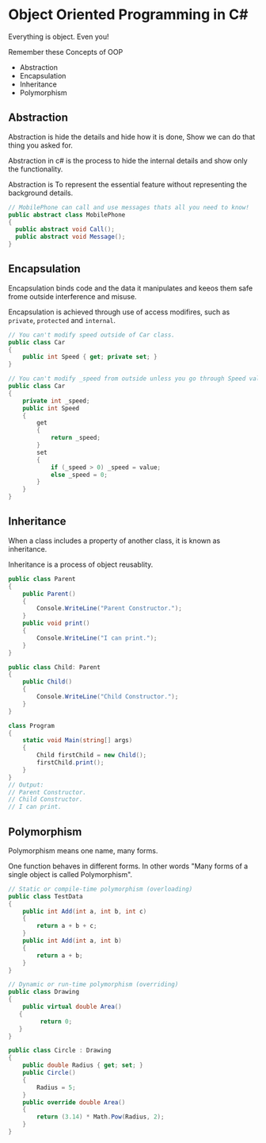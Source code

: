 # Object Oriented Programming in C#
Everything is object. Even you!

Remember these Concepts of OOP
- Abstraction
- Encapsulation
- Inheritance
- Polymorphism

## Abstraction
Abstraction is hide the details and hide how it is done, Show we can do that thing you asked for.

Abstraction in c# is the process to hide the internal details and show only the functionality.

Abstraction is To represent the essential feature without representing the background details.

```C#
// MobilePhone can call and use messages thats all you need to know!
public abstract class MobilePhone
{
  public abstract void Call();
  public abstract void Message();
}
```

## Encapsulation
Encapsulation binds code and the data it manipulates and keeos them safe frome outside interference and misuse.

Encapsulation is achieved through use of access modifires, such as `private`, `protected` and `internal`.
```C#
// You can't modify speed outside of Car class.
public class Car
{
    public int Speed { get; private set; }
}
```
```C#
// You can't modify _speed from outside unless you go through Speed validation that Car class provides.
public class Car
{
    private int _speed;
    public int Speed
    {
        get
        {
            return _speed;
        }
        set
        {
            if (_speed > 0) _speed = value;
            else _speed = 0;
        }
    }
}
```

## Inheritance
When a class includes a property of another class, it is known as inheritance.

Inheritance is a process of object reusablity.
```C#
public class Parent
{
    public Parent()
    {
        Console.WriteLine("Parent Constructor.");
    }
    public void print()
    {
        Console.WriteLine("I can print.");
    }
}

public class Child: Parent
{
    public Child()
    {
        Console.WriteLine("Child Constructor.");
    }
}

class Program
{
    static void Main(string[] args)
    {
        Child firstChild = new Child();
        firstChild.print();
    }
}
// Output:
// Parent Constructor.
// Child Constructor.
// I can print.
```

## Polymorphism
Polymorphism means one name, many forms.

One function behaves in different forms. In other words "Many forms of a single object is called Polymorphism".
```C#
// Static or compile-time polymorphism (overloading)
public class TestData
{
    public int Add(int a, int b, int c)
    {
        return a + b + c;
    }
    public int Add(int a, int b)
    {
        return a + b;
    }
}
```
```C#
// Dynamic or run-time polymorphism (overriding)
public class Drawing
{
    public virtual double Area()
   {
         return 0;
   }
}

public class Circle : Drawing
{
    public double Radius { get; set; }
    public Circle()
    {
        Radius = 5;
    }
    public override double Area()
    {
        return (3.14) * Math.Pow(Radius, 2);
    }
}
```
